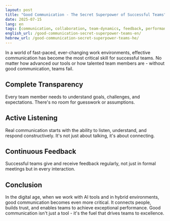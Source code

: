 ```yaml
---
layout: post
title: "Good Communication - The Secret Superpower of Successful Teams"
date: 2025-07-15
lang: en
tags: [communication, collaboration, team-dynamics, feedback, performance]
english_url: /good-communication-secret-superpower-teams-en/
hebrew_url: /good-communication-secret-superpower-teams-he/
---
```


In a world of fast-paced, ever-changing work environments, effective communication has become the most critical skill for successful teams. No matter how advanced our tools or how talented team members are - without good communication, teams fail.

## Complete Transparency

Every team member needs to understand goals, challenges, and expectations. There's no room for guesswork or assumptions.

## Active Listening

Real communication starts with the ability to listen, understand, and respond constructively. It's not just about talking, it's about connecting.

## Continuous Feedback

Successful teams give and receive feedback regularly, not just in formal meetings but in every interaction.

## Conclusion

In the digital age, when we work with AI tools and in hybrid environments, good communication becomes even more critical. It connects people, builds trust, and enables teams to achieve exceptional performance. Good communication isn't just a tool - it's the fuel that drives teams to excellence.
